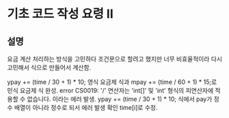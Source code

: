 # 기초 코드 작성 요령 II

## 설명

요금 계산 처리하는 방식을 고민하다 조건문으로 할려고 했지만 너무 비효율적이라 다시 고민해서 식으로 만들어서 계산함.

ypay += (time / 30 + 1) * 10; 영식 요금제 식과 mpay += (time / 60 + 1) * 15;로 민식 요금제 식 완성.
error CS0019: '/' 연산자는 'int[]' 및 'int' 형식의 피연산자에 적용할 수 없습니다. 이라는 에러 발생.
ypay += (time / 30 + 1) * 10; 식에서 pay가 정수 배열이 아니라 정수로 되서 에러 발생 확인 time[i]로 수정.
